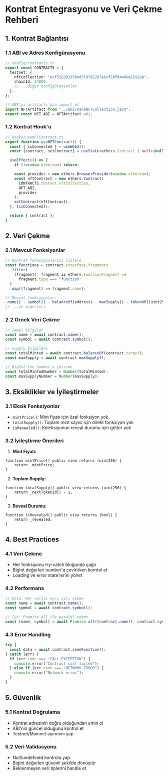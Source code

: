 # Kontrat Entegrasyonu ve Veri Çekme Rehberi

## 1. Kontrat Bağlantısı

### 1.1 ABI ve Adres Konfigürasyonu

```typescript
// config/contracts.ts
export const CONTRACTS = {
  testnet: {
    nftCollection: "0xf52E89335b8d5F979E267a6cfEbfd4406aE5928a",
    chainId: 14800,
    // ...diğer konfigürasyonlar
  },
};

// ABI'yi artifacts'dan import et
import NFTArtifact from "../abi/VanaNFTCollection.json";
export const NFT_ABI = NFTArtifact.abi;
```

### 1.2 Kontrat Hook'u

```typescript
// hooks/useNFTContract.ts
export function useNFTContract() {
  const { isConnected } = useWeb3();
  const [contract, setContract] = useState<ethers.Contract | null>(null);

  useEffect(() => {
    if (!window.ethereum) return;

    const provider = new ethers.BrowserProvider(window.ethereum);
    const nftContract = new ethers.Contract(
      CONTRACTS.testnet.nftCollection,
      NFT_ABI,
      provider
    );
    setContract(nftContract);
  }, [isConnected]);

  return { contract };
}
```

## 2. Veri Çekme

### 2.1 Mevcut Fonksiyonlar

```typescript
// Kontrat fonksiyonlarını listele
const functions = contract.interface.fragments
  .filter(
    (fragment): fragment is ethers.FunctionFragment =>
      fragment.type === "function"
  )
  .map((fragment) => fragment.name);

// Mevcut fonksiyonlar:
-name() - symbol() - balanceOf(address) - maxSupply() - tokenURI(uint256);
// ...ve diğerleri
```

### 2.2 Örnek Veri Çekme

```typescript
// Temel bilgiler
const name = await contract.name();
const symbol = await contract.symbol();

// Supply bilgileri
const totalMinted = await contract.balanceOf(contract.target);
const maxSupply = await contract.maxSupply();

// BigInt'ten number'a çevirme
const totalMintedNumber = Number(totalMinted);
const maxSupplyNumber = Number(maxSupply);
```

## 3. Eksiklikler ve İyileştirmeler

### 3.1 Eksik Fonksiyonlar

- `mintPrice()`: Mint fiyatı için özel fonksiyon yok
- `totalSupply()`: Toplam mint sayısı için direkt fonksiyon yok
- `isRevealed()`: Koleksiyonun reveal durumu için getter yok

### 3.2 İyileştirme Önerileri

1. **Mint Fiyatı:**

```solidity
function mintPrice() public view returns (uint256) {
    return _mintPrice;
}
```

2. **Toplam Supply:**

```solidity
function totalSupply() public view returns (uint256) {
    return _nextTokenId() - 1;
}
```

3. **Reveal Durumu:**

```solidity
function isRevealed() public view returns (bool) {
    return _revealed;
}
```

## 4. Best Practices

### 4.1 Veri Çekme

- Her fonksiyonu try-catch bloğunda çağır
- BigInt değerleri number'a çevirirken kontrol et
- Loading ve error state'lerini yönet

### 4.2 Performans

```typescript
// Kötü: Her veriyi ayrı ayrı çekme
const name = await contract.name();
const symbol = await contract.symbol();

// İyi: Promise.all ile paralel çekme
const [name, symbol] = await Promise.all([contract.name(), contract.symbol()]);
```

### 4.3 Error Handling

```typescript
try {
  const data = await contract.someFunction();
} catch (err) {
  if (err.code === "CALL_EXCEPTION") {
    console.error("Contract call failed");
  } else if (err.code === "NETWORK_ERROR") {
    console.error("Network error");
  }
}
```

## 5. Güvenlik

### 5.1 Kontrat Doğrulama

- Kontrat adresinin doğru olduğundan emin ol
- ABI'nin güncel olduğunu kontrol et
- Testnet/Mainnet ayırımını yap

### 5.2 Veri Validasyonu

- Null/undefined kontrolü yap
- BigInt değerleri güvenli şekilde dönüştür
- Beklenmeyen veri tiplerini handle et
